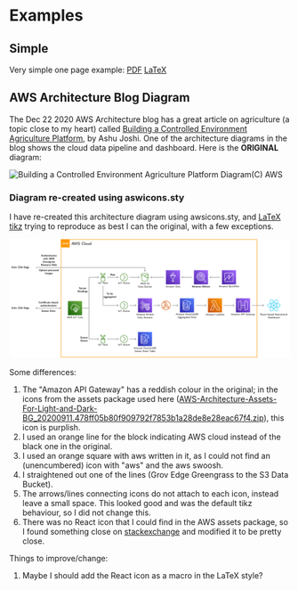# Examples

## Simple
Very simple one page example: 
[PDF](https://github.com/gnewton/awsArchIcons2LaTeX/blob/main/examples/simple.pdf)
[LaTeX](https://github.com/gnewton/awsArchIcons2LaTeX/blob/main/examples/simple.tex)

## AWS Architecture Blog Diagram
The Dec 22 2020 AWS Architecture blog has a great article on agriculture (a topic close to my heart) called [Building a Controlled Environment Agriculture Platform](https://aws.amazon.com/blogs/architecture/building-a-controlled-environment-agriculture-platform/ "Building a Controlled Environment Agriculture Platform"), by Ashu Joshi.
One of the architecture diagrams in the blog shows the cloud data pipeline and dashboard.
Here is the **ORIGINAL** diagram: 

![](https://d2908q01vomqb2.cloudfront.net/fc074d501302eb2b93e2554793fcaf50b3bf7291/2020/12/21/Data-pipeline-Grov-Technologies-1024x374.png "Building a Controlled Environment Agriculture Platform Diagram")(C) AWS

### Diagram re-created using aswicons.sty
I have re-created this architecture diagram using awsicons.sty, and [LaTeX tikz](https://ctan.org/pkg/pgf?lang=en) trying to reproduce as best I can the original, with a few exceptions.

<img src="https://github.com/gnewton/awsArchIcons2LaTeX/raw/main/examples/Data-pipeline-Grov-Technologies.png" alt="Diagram re-created using aswicons.sty" style="width:2000px;"/>

Some differences:
1. The "Amazon API Gateway" has a reddish colour in the original; in the icons from the assets package used here ([AWS-Architecture-Assets-For-Light-and-Dark-BG_20200911.478ff05b80f909792f7853b1a28de8e28eac67f4.zip](https://d1.awsstatic.com/webteam/architecture-icons/Q32020/AWS-Architecture-Assets-For-Light-and-Dark-BG_20200911.478ff05b80f909792f7853b1a28de8e28eac67f4.zip)), this icon is purplish.
1. I used an orange line for the block indicating AWS cloud instead of the black one in the original.
1. I used an orange square with aws written in it, as I could not find an (unencumbered) icon with "aws" and the aws swoosh.
1. I straightened out one of the lines (Grov Edge Greengrass to the S3 Data Bucket).
1. The arrows/lines connecting icons do not attach to each icon, instead leave a small space. This looked good and was the default tikz behaviour, so I did not change this.
1. There was no React icon that I could find in the AWS assets package, so I found something close on [stackexchange](https://tex.stackexchange.com/questions/349960/how-to-draw-a-symbol-on-a-tikz-node-that-can-be-reused) and modified it to be pretty close.



Things to improve/change:
1. Maybe I should add the React icon as a macro in the LaTeX style?


